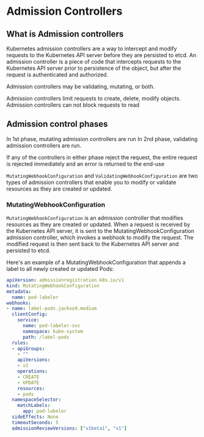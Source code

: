 # Admission Controllers 
## What is Admission controllers
Kubernetes admission controllers are a way to intercept and modify requests to the Kubernetes API server before they are persisted to etcd. 
An admission controller is a piece of code that intercepts requests to the Kubernetes API server prior to persistence of the object, but after the request is authenticated and authorized.

Admission controllers may be validating, mutating, or both.

Admission controllers limit requests to create, delete, modify objects. Admission controllers can not block requests to read

## Admission control phases 
In 1st phase, mutating admission controllers are run
In 2nd phase, validating admission controllers are run.

If any of the controllers in either phase reject the request, the entire request is rejected immediately and an error is returned to the end-use

`MutatingWebhookConfiguration` and `ValidatingWebhookConfiguration` are two types of admission controllers that enable you to modify or validate resources as they are created or updated.

### MutatingWebhookConfiguration
`MutatingWebhookConfiguration` is an admission controller that modifies resources as they are created or updated. When a request is received by the Kubernetes API server, it is sent to the MutatingWebhookConfiguration admission controller, which invokes a webhook to modify the request. The modified request is then sent back to the Kubernetes API server and persisted to etcd.

Here's an example of a MutatingWebhookConfiguration that appends a label to all newly created or updated Pods:

```yaml
apiVersion: admissionregistration.k8s.io/v1
kind: MutatingWebhookConfiguration
metadata:
  name: pod-labeler
webhooks:
- name: label-pods.jackvo9.medium
  clientConfig:
    service:
      name: pod-labeler-svc
      namespace: kube-system
      path: /label-pods
  rules:
  - apiGroups:
    - ""
    apiVersions:
    - v1
    operations:
    - CREATE
    - UPDATE
    resources:
    - pods
  namespaceSelector:
    matchLabels:
      app: pod-labeler
  sideEffects: None
  timeoutSeconds: 5
  admissionReviewVersions: ["v1beta1", "v1"]

```